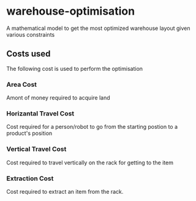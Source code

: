 # warehouse-optimisation
A mathematical model to get the most optimized warehouse layout given various constraints 

## Costs used
The following cost is used to perform the optimisation
### Area Cost
Amont of money required to acquire land

### Horizantal Travel Cost
Cost required for a person/robot to go from the starting postion to a product's position

### Vertical Travel Cost
Cost required to travel vertically on the rack for getting to the item

### Extraction Cost
Cost required to extract an item from the rack.